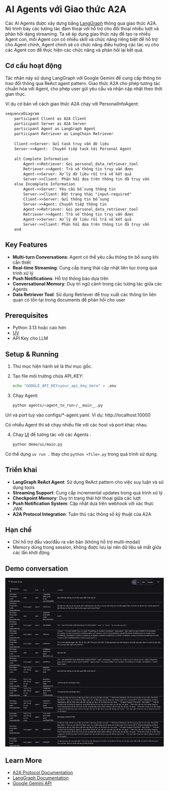 # AI Agents với Giao thức A2A

Các AI Agents được xây dựng bằng [LangGraph](https://langchain-ai.github.io/langgraph/) thông qua giao thức A2A. Nó trình bày các tương tác đàm thoại với hỗ trợ cho đối thoại nhiều lượt và phản hồi dạng streaming. Ta sẽ áp dụng giao thức này để tạo ra nhiều Agent con, mỗi Agent con có nhiều skill và chức năng riêng biệt để hỗ trợ cho Agent chính, Agent chính sẽ có chức năng điều hướng các tác vụ cho các Agent con để thực hiện các chức năng và phản hồi lại kết quả.

## Cơ cấu hoạt động

Tác nhân này sử dụng LangGraph với Google Gemini để cung cấp thông tin trao đổi thông qua ReAct agent pattern. Giao thức A2A cho phép tương tác chuẩn hóa với Agent, cho phép user gửi yêu cầu và nhận cập nhật theo thời gian thực.

Ví dụ cơ bản về cách giao thức A2A chạy với PersonalInfoAgent:

```mermaid
sequenceDiagram
    participant Client as A2A Client
    participant Server as A2A Server
    participant Agent as LangGraph Agent
    participant Retriever as LangChain Retriever

    Client->>Server: Gửi task truy vấn dữ liệu
    Server->>Agent:  Chuyển tiếp task tới Personal Agent

    alt Complete Information
        Agent->>Retriever: Gọi personal_data_retriever_tool
        Retriever->>Agent: Trả về thông tin truy vấn được
        Agent->>Server: Xử lý dữ liệu rồi trả về kết quả
        Server->>Client: Phản hồi dựa trên thông tin đã truy vấn
    else Incomplete Information
        Agent->>Server: Yêu cầu bổ sung thông tin
        Server->>Client: Đặt trạng thái "input-required"
        Client->>Server: Gửi thông tin bổ sung
        Server->>Agent: Chuyển tiếp thông tin
        Agent->>Retriever: Gọi personal_data_retriever_tool
        Retriever->>Agent: Trả về thông tin truy vấn được
        Agent->>Server: Xử lý dữ liệu rồi trả về kết quả
        Server->>Client: Phản hồi dựa trên thông tin đã truy vấn
    end
```

## Key Features

- **Multi-turn Conversations**: Agent có thể yêu cầu thông tin bổ sung khi cần thiết
- **Real-time Streaming**: Cung cấp trạng thái cập nhật liên tục trong quá trình xử lý
- **Push Notifications**: Hỗ trợ thông báo dựa trên
- **Conversational Memory**: Duy trì ngữ cảnh trong các tương tác giữa các Agents
- **Data Retriever Tool**: Sử dụng Retriever để truy xuất các thông tin liên quan có tồn tại trong documents để phản hồi cho user

## Prerequisites

- Python 3.13 hoặc cao hơn
- [UV](https://docs.astral.sh/uv/)
- API Key cho LLM

## Setup & Running

1. Thư mục hiện hành sẽ là thư mục gốc.

2. Tạo file môi trường chứa API_KEY:

   ```bash
   echo "GOOGLE_API_KEY=your_api_key_here" > .env
   ```

3. Chạy Agent:

   ```bash
   python agents/<agent_to_run>/__main__.py
   ```

  Url và port tuỳ vào configs/*-agent.yaml. Ví dụ: http://localhost:10000

  Có nhiều Agent thì sẽ chạy nhiều file với các host và port khác nhau.

4. Chạy [UI](/demo/README.md) để tương tác với các Agents :

   ```bash
   python demo/ui/main.py
   ```

Có thể dụng `uv run .` thay cho `python <file>.py` trong quá trình sử dụng.

## Triển khai

- **LangGraph ReAct Agent**: Sử dụng ReAct pattern cho việc suy luận và sử dụng tools
- **Streaming Support**: Cung cấp incremental updates trong quá trình xử lý
- **Checkpoint Memory**: Duy trì trạng thái hội thoại giữa các lượt
- **Push Notification System**: Cập nhật dựa trên webhook với xác thực JWK
- **A2A Protocol Integration**: Tuân thủ các thông số kỹ thuật của A2A

## Hạn chế

- Chỉ hỗ trợ đầu vào/đầu ra văn bản (không hỗ trợ multi-modal)
- Memory dùng trong session, không được lưu lại nên dữ liệu sẽ mất giữa các lần khởi động

## Demo conversation

![image](./a2a_demo_conversation.jpeg)

## Learn More

- [A2A Protocol Documentation](https://google.github.io/A2A/#/documentation)
- [LangGraph Documentation](https://langchain-ai.github.io/langgraph/)
- [Google Gemini API](https://ai.google.dev/gemini-api)